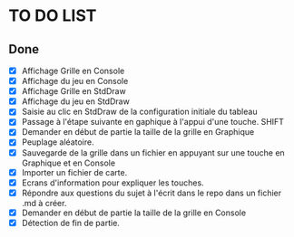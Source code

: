 # TO DO LIST #

## Done ##
- [x] Affichage Grille en Console
- [x] Affichage du jeu en Console
- [x] Affichage Grille en StdDraw
- [x] Affichage du jeu en StdDraw
- [x] Saisie au clic en StdDraw de la configuration initiale du tableau
- [x] Passage à l'étape suivante en gaphique à l'appui d'une touche. SHIFT
- [x] Demander en début de partie la taille de la grille en Graphique 
- [x] Peuplage aléatoire.
- [x] Sauvegarde de la grille dans un fichier en appuyant sur une touche en Graphique et en Console
- [x] Importer un fichier de carte.
- [x] Ecrans d'information pour expliquer les touches.
- [x] Répondre aux questions du sujet à l'écrit dans le repo dans un fichier .md à créer.
- [x] Demander en début de partie la taille de la grille en Console
- [x] Détection de fin de partie.
